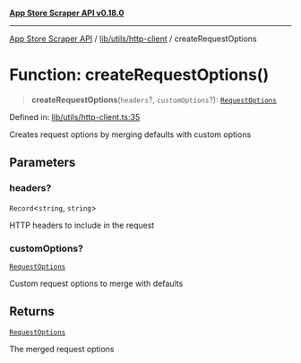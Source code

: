 [**App Store Scraper API v0.18.0**](../../../../README.md)

***

[App Store Scraper API](../../../../modules.md) / [lib/utils/http-client](../README.md) / createRequestOptions

# Function: createRequestOptions()

> **createRequestOptions**(`headers`?, `customOptions`?): [`RequestOptions`](../interfaces/RequestOptions.md)

Defined in: [lib/utils/http-client.ts:35](https://github.com/facundoolano/app-store-scraper/blob/1e0c65b171e0bad4a38692c4616a992bb494cdd4/lib/utils/http-client.ts#L35)

Creates request options by merging defaults with custom options

## Parameters

### headers?

`Record`\<`string`, `string`\>

HTTP headers to include in the request

### customOptions?

[`RequestOptions`](../interfaces/RequestOptions.md)

Custom request options to merge with defaults

## Returns

[`RequestOptions`](../interfaces/RequestOptions.md)

The merged request options
